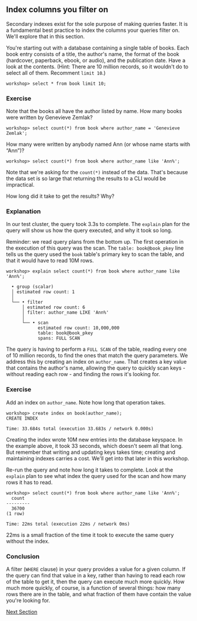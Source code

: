## Index columns you filter on

Secondary indexes exist for the sole purpose of making queries faster.  It is a fundamental best practice to index the columns your queries filter on.  We'll explore that in this section.

You're starting out with a database containing a single table of books.  Each book entry consists of a title, the author's name, the format of the book (hardcover, paperback, ebook, or audio), and the publication date.
Have a look at the contents.  (Hint: There are 10 million records, so it wouldn't do to select all of them.  Recomment `limit 10`.)

```
workshop> select * from book limit 10;
```

### Exercise

Note that the books all have the author listed by name.  How many books were written by Genevieve Zemlak?

```
workshop> select count(*) from book where author_name = 'Genevieve Zemlak';
```

How many were written by anybody named Ann (or whose name starts with “Ann”)?
```
workshop> select count(*) from book where author_name like 'Ann%';
```

Note that we're asking for the `count(*)` instead of the data.  That's because the data set is so large that returning the results to a CLI would be impractical.

How long did it take to get the results?  Why?  

### Explanation

In our test cluster, the query took 3.3s to complete.  The `explain` plan for the query will show us how the query executed, and why it took so long.

Reminder: we read query plans from the bottom up.  The first operation in the execution of this query was the scan.  The `table: book@book_pkey` line tells us the query used the `book` table's primary key to scan the table, and that it would have to read 10M rows.

```
workshop> explain select count(*) from book where author_name like 'Ann%';

  • group (scalar)
  │ estimated row count: 1
  │
  └── • filter
      │ estimated row count: 6
      │ filter: author_name LIKE 'Ann%'
      │
      └── • scan
            estimated row count: 10,000,000
            table: book@book_pkey
            spans: FULL SCAN
```

The query is having to perform a `FULL SCAN` of the table, reading every one of 10 million records, to find the ones that match the query parameters.  We address this by creating an index on `author_name`.  That creates a key value that contains the author's name, allowing the query to quickly scan keys - without reading each row - and finding the rows it's looking for.  

### Exercise

Add an index on `author_name`.  Note how long that operation takes.
```
workshop> create index on book(author_name);
CREATE INDEX

Time: 33.684s total (execution 33.683s / network 0.000s)
```

Creating the index wrote 10M new entries into the database keyspace.  In the example above, it took 33 seconds, which doesn't seem all that long.  But remember that writing and updating keys takes time; creating and maintaining indexes carries a cost.  We'll get into that later in this workshop.

Re-run the query and note how long it takes to complete.  Look at the `explain` plan to see what index the query used for the scan and how many rows it has to read.

```
workshop> select count(*) from book where author_name like 'Ann%';
  count
---------
  36700
(1 row)

Time: 22ms total (execution 22ms / network 0ms)
```

22ms is a small fraction of the time it took to execute the same query without the index.

### Conclusion

A filter (`WHERE` clause) in your query provides a value for a given column.  If the query can find that value in a key, rather than having to read each row of the table to get it, then the query can execute much more quickly.  How much more quickly, of course, is a function of several things: how many rows there are in the table, and what fraction of them have contain the value you're looking for.

[Next Section](cover.md)
